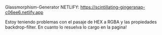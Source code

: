 Glassmorphism-Generator
NETLIFY: https://scintillating-gingersnap-c06ee6.netlify.app

Estoy teniendo problemas con el pasaje de HEX a RGBA y las propiedades backdrop-filter.
En cuanto lo resuelva lo cargo en la pagina!
